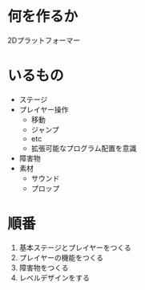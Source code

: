 # 何を作るか
2Dプラットフォーマー

# いるもの
- ステージ
- プレイヤー操作
  - 移動
  - ジャンプ
  - etc
  - 拡張可能なプログラム配置を意識
- 障害物
- 素材
    - サウンド
    - プロップ

# 順番
1. 基本ステージとプレイヤーをつくる
2. プレイヤーの機能をつくる
3. 障害物をつくる
4. レベルデザインをする